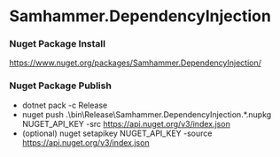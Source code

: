 ﻿# Samhammer.DependencyInjection

### Nuget Package Install
https://www.nuget.org/packages/Samhammer.DependencyInjection/

### Nuget Package Publish
- dotnet pack -c Release
- nuget push .\bin\Release\Samhammer.DependencyInjection.*.nupkg NUGET_API_KEY -src https://api.nuget.org/v3/index.json
- (optional) nuget setapikey NUGET_API_KEY -source https://api.nuget.org/v3/index.json

